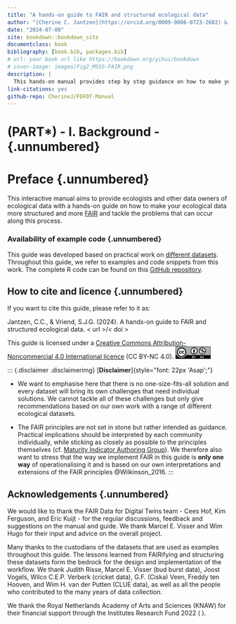 ```yaml
---
title: "A hands-on guide to FAIR and structured ecological data"
author: "[Cherine C. Jantzen](https://orcid.org/0009-0006-0723-2682) & [Stefan J.G. Vriend](http://orcid.org/0000-0002-9006-5988)"
date: "2024-07-08"
site: bookdown::bookdown_site
documentclass: book
bibliography: [book.bib, packages.bib]
# url: your book url like https://bookdown.org/yihui/bookdown
# cover-image: images/Fig2_MSSS-FAIR.png
description: |
  This hands-on manual provides step by step guidance on how to make your ecological data more FAIR (findable, accesible, interoperable and reusable).
link-citations: yes
github-repo: CherineJ/FDFDT-Manual
---
```


# (PART\*) - I. Background - {.unnumbered}

# Preface {.unnumbered}

This interactive manual aims to provide ecologists and other data owners of ecological data with a hands-on guide on how to make your ecological data more structured and more [FAIR](#FAIR) and tackle the problems that can occur along this process. 

### Availability of example code {.unnumbered}

This guide was developed based on practical work on [different datasets](#example-datasets). Throughout this guide, we refer to examples and code snippets from this work. The complete R code can be found on this [GitHub repository](https://github.com/LTER-LIFE/FDFDT).

## How to cite and licence {.unnumbered}

If you want to cite this guide, please refer to it as:

Jantzen, C.C., & Vriend, S.J.G. (2024). A hands-on guide to FAIR and structured ecological data. < url >/< doi >

This guide is licensed under a [Creative Commons Attribution-Noncommercial 4.0 International licence](https://creativecommons.org/licenses/by-nc/4.0/) (CC BY-NC 4.0). [<img src="images/CCBY-NC_logo.png" width="80"/>](images/CCBY-NC_logo.png)


::: {.disclaimer .disclaimerimg}
[**Disclaimer**]{style="font: 22px 'Asap';"}

-   We want to emphasise here that there is no one-size-fits-all solution and every dataset will bring its own challenges that need individual solutions. We cannot tackle all of these challenges but only give recommendations based on our own work with a range of different ecological datasets.

-   The FAIR principles are not set in stone but rather intended as guidance. Practical implications should be interpreted by each community individually, while sticking as closely as possible to the principles themselves (cf. [Maturity Indicator Authoring Group](https://fairsharing.github.io/FAIR-Evaluator-FrontEnd/#!/)). We therefore also want to stress that the way we implement FAIR in this guide is **only one way** of operationalising it and is based on our own interpretations and extensions of the FAIR principles @Wilkinson_2016.
:::

## Acknowledgements {.unnumbered}

We would like to thank the FAIR Data for Digital Twins team - Cees Hof, Kim Ferguson, and Eric Kuijt - for the regular discussions, feedback and suggestions on the manual and guide. We thank Marcel E. Visser and Wim Hugo for their input and advice on the overall project.

Many thanks to the custodians of the datasets that are used as examples throughout this guide. The lessons learned from FAIRifying and structuring these datasets form the bedrock for the design and implementation of the workflow. We thank Judith Risse, Marcel E. Visser (bud burst data), Joost Vogels, Wilco C.E.P. Verberk (cricket data), G.F. (Ciska) Veen, Freddy ten Hooven, and Wim H. van der Putten (CLUE data), as well as all the people who contributed to the many years of data collection.

We thank the Royal Netherlands Academy of Arts and Sciences (KNAW) for their financial support through the Institutes Research Fund 2022 ( ).
